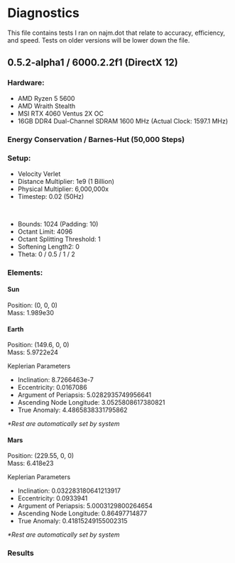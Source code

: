 # Diagnostics
This file contains tests I ran on najm.dot that relate to accuracy, efficiency, and speed.
Tests on older versions will be lower down the file.

## 0.5.2-alpha1 / 6000.2.2f1 (DirectX 12)
### Hardware:  
- AMD Ryzen 5 5600  
- AMD Wraith Stealth  
- MSI RTX 4060 Ventus 2X OC  
- 16GB DDR4 Dual-Channel SDRAM 1600 MHz (Actual Clock: 1597.1 MHz)  

### Energy Conservation / Barnes-Hut (50,000 Steps)
### Setup:
- Velocity Verlet  
- Distance Multiplier: 1e9 (1 Billion)  
- Physical Multiplier: 6,000,000x  
- Timestep: 0.02 (50Hz) 
<br>

- Bounds: 1024 (Padding: 10)
- Octant Limit: 4096
- Octant Splitting Threshold: 1
- Softening Length2: 0
- Theta: 0 / 0.5 / 1 / 2

### Elements:
#### Sun
Position: (0, 0, 0)  
Mass: 1.989e30

#### Earth
Position: (149.6, 0, 0)  
Mass: 5.9722e24

Keplerian Parameters  
- Inclination: 8.7266463e-7  
- Eccentricity: 0.0167086  
- Argument of Periapsis: 5.0282935749956641  
- Ascending Node Longitude: 3.0525808617380821
- True Anomaly: 4.4865838331795862

_*Rest are automatically set by system_

#### Mars
Position: (229.55, 0, 0)  
Mass: 6.418e23  

Keplerian Parameters
- Inclination: 0.032283180641213917
- Eccentricity: 0.0933941
- Argument of Periapsis: 5.0003129800264654
- Ascending Node Longitude: 0.86497714877
- True Anomaly: 0.41815249155002315

_*Rest are automatically set by system_

### Results
